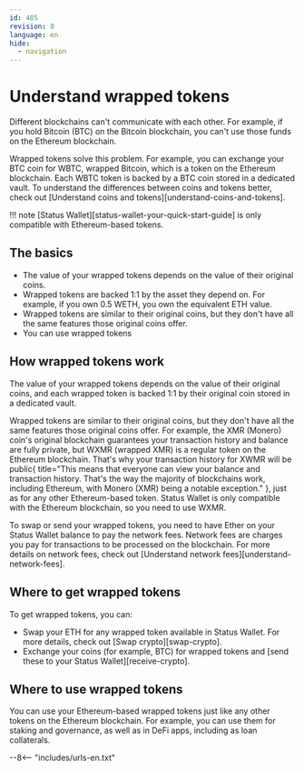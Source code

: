 ```yaml
---
id: 485
revision: 0
language: en
hide:
  - navigation
---
```


# Understand wrapped tokens

Different blockchains can't communicate with each other. For example, if you hold Bitcoin (BTC) on the Bitcoin blockchain, you can't use those funds on the Ethereum blockchain.

Wrapped tokens solve this problem. For example, you can exchange your BTC coin for WBTC, wrapped Bitcoin, which is a token on the Ethereum blockchain. Each WBTC token is backed by a BTC coin stored in a dedicated vault. To understand the differences between coins and tokens better, check out [Understand coins and tokens][understand-coins-and-tokens].

!!! note
    [Status Wallet][status-wallet-your-quick-start-guide] is only compatible with Ethereum-based tokens.

## The basics
- The value of your wrapped tokens depends on the value of their original coins.
- Wrapped tokens are backed 1:1 by the asset they depend on. For example, if you own 0.5 WETH, you own the equivalent ETH value.
- Wrapped tokens are similar to their original coins, but they don't have all the same features those original coins offer.
- You can use wrapped tokens 

## How wrapped tokens work

The value of your wrapped tokens depends on the value of their original coins, and each wrapped token is backed 1:1 by their original coin stored in a dedicated vault.

Wrapped tokens are similar to their original coins, but they don't have all the same features those original coins offer. For example, the XMR (Monero) coin's original blockchain guarantees your transaction history and balance are fully private, but WXMR (wrapped XMR) is a regular token on the Ethereum blockchain. That's why your transaction history for XWMR will be public{ title="This means that everyone can view your balance and transaction history. That's the way the majority of blockchains work, including Ethereum, with Monero (XMR) being a notable exception." }, just as for any other Ethereum-based token. Status Wallet is only compatible with the Ethereum blockchain, so you need to use WXMR.

To swap or send your wrapped tokens, you need to have Ether on your Status Wallet balance to pay the network fees. Network fees are charges you pay for transactions to be processed on the blockchain. For more details on network fees, check out [Understand network fees][understand-network-fees].

## Where to get wrapped tokens

To get wrapped tokens, you can:

- Swap your ETH for any wrapped token available in Status Wallet. For more details, check out [Swap crypto][swap-crypto].
- Exchange your coins (for example, BTC) for wrapped tokens and [send these to your Status Wallet][receive-crypto].


## Where to use wrapped tokens

You can use your Ethereum-based wrapped tokens just like any other tokens on the Ethereum blockchain. For example, you can use them for staking and governance, as well as in DeFi apps, including as loan collaterals.

--8<-- "includes/urls-en.txt"
